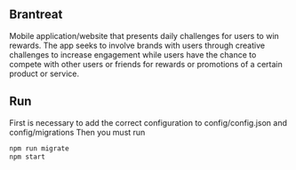 
## Brantreat
Mobile application/website that presents daily challenges for users to win rewards. The app seeks to involve brands with users through creative challenges to increase engagement while users have the chance to compete with other users or friends for rewards or promotions of a certain product or service.

## Run
First is necessary to add the correct configuration to config/config.json and config/migrations
Then you must run
```bash
npm run migrate
npm start
```